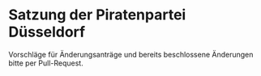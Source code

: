 Satzung der Piratenpartei Düsseldorf
====================================

Vorschläge für Änderungsanträge und bereits beschlossene Änderungen bitte per
Pull-Request.
